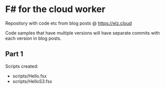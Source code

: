 # F# for the cloud worker

Repository with code etc from blog posts @ https://elz.cloud

Code samples that have multiple versions will have separate commits with
each version in blog posts.

## Part 1

Scripts created:

- scripts/Hello.fsx
- scripts/HelloS3.fsx


